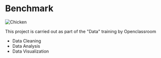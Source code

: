 # Benchmark

![Chicken](https://user-images.githubusercontent.com/100412577/231994247-adc50d80-2635-45cd-8d34-66613d2e6346.jpg)


This project is carried out as part of the "Data" training by Openclassroom

- Data Cleaning
- Data Analysis
- Data Visualization
